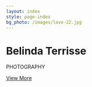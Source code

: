 ```yaml
---
layout: index
style: page-index
bg_photo: /images/love-22.jpg
---
```


# Belinda Terrisse

PHOTOGRAPHY

<a class="outlined-inv" href="/portfolio.html">View More</a>
